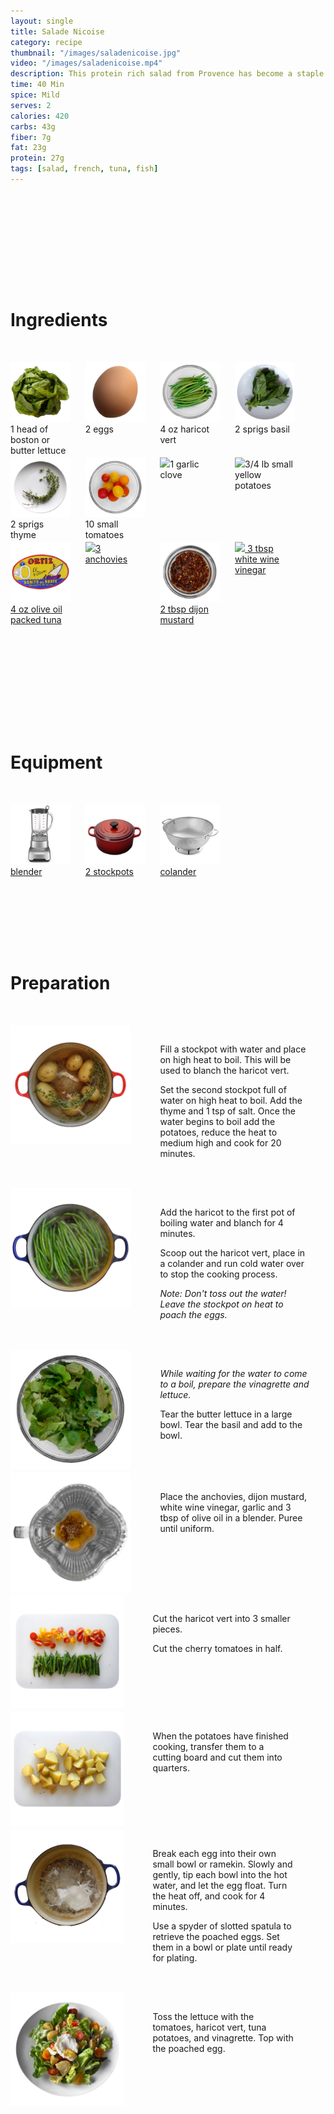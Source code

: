 ```yaml
---
layout: single
title: Salade Nicoise
category: recipe
thumbnail: "/images/saladenicoise.jpg"
video: "/images/saladenicoise.mp4"
description: This protein rich salad from Provence has become a staple of brasseries all over France. Made with Spanish oil cured tuna, French anchovies, a soft boiled egg and a tangy vinaigrette- we've pumped up the flavor in this classic French dish. 
time: 40 Min
spice: Mild
serves: 2
calories: 420
carbs: 43g
fiber: 7g
fat: 23g
protein: 27g
tags: [salad, french, tuna, fish]
---
```



<div id= "ingredienthdr">
<h1>Ingredients</h1>
</div>

<div id="ingredients">
<div id="ingredientone"><img src="/images/bostonlettuce.jpeg"/> 1 head of boston or butter lettuce </div>
<div id="ingredienttwo"><img src="/images/egg.jpeg"/>2 eggs</div>
<div id="ingredienttwo"><img src="/images/haricotvert.jpeg"/>4 oz haricot vert</div>
<div id="ingredientfour"><img src="/images/basil.jpeg"/>2 sprigs basil</div>
</div>

<div id="ingredients">
<div id="ingredientone"><img src="/images/thyme.jpeg"/>2 sprigs thyme</div>
<div id="ingredienttwo"><img src="/images/cherrytomatoes.jpeg"/>10 small tomatoes</div>
<div id="ingredientthree"><img src="/images/1garlic.jpeg"/>1 garlic clove</div>
<div id="ingredientfour"><img src="/images/smallpotatoes.jpeg"/>3/4 lb small yellow potatoes</div>
</div>

<div id="ingredients">
<div id="ingredientone"><a href="https://www.amazon.com/Ortiz-Bonito-Del-Norte-3-95-Ounce/dp/B0021491QM/ref=as_li_ss_tl?ie=UTF8&qid=1483415716&sr=8-2&keywords=bonito+tuna&linkCode=ll1&tag=cilalime09-20&linkId=29159d5e790b83f3f27f5a789c23d703"><img src="/images/bonitotuna.jpeg"/>4 oz olive oil packed tuna</a></div>
<div id="ingredienttwo"><a href="https://www.amazon.com/Agostino-Recca-Fillets-Anchovies-Ounce/dp/B00ETA7XFM/ref=as_li_ss_tl?rps=1&ie=UTF8&qid=1483415754&sr=8-3&keywords=anchovies&refinements=p_85:2470955011&linkCode=ll1&tag=cilalime09-20&linkId=ce5628b3b5e6292a3eb2778daea4bb03"><img src="/images/3anchovies.jpeg"/>3 anchovies</a></div>
<div id="ingredientthree"><a href="https://www.amazon.com/Maille-Style-Whole-Grain-Mustard/dp/B000SR5VOU/ref=as_li_ss_tl?ie=UTF8&qid=1483415679&sr=8-2&keywords=dijon+mustard+maille&linkCode=ll1&tag=cilalime09-20&linkId=2034955729a07b6dd0e0401bfe2622b9"><img src="/images/dijon.jpeg"/>2 tbsp dijon mustard</a></div>
<div id="ingredientfour"><a href="https://www.amazon.com/Pompeian-201526-White-Wine-Vinegar/dp/B00HVLCS6A/ref=as_li_ss_tl?rps=1&ie=UTF8&qid=1483415886&sr=8-3&keywords=white+wine+vinegar&refinements=p_85:2470955011&linkCode=ll1&tag=cilalime09-20&linkId=1b2f0a0cb2dc6dc7cd8b96778fc1d427"><img src="/images/whitewinevin.jpeg"/> 3 tbsp white wine vinegar</a></div>
</div>

<div id= "equipmenthdr">
<h1>Equipment</h1>
</div>

<div id="equipment">
<div id="equipmentone"><a href="https://www.amazon.com/Breville-BBL605XL-Hemisphere-Control-Blender/dp/B005I72LMU/ref=as_li_ss_tl?s=kitchen&ie=UTF8&qid=1483415974&sr=1-1&keywords=breville+blender&linkCode=ll1&tag=cilalime09-20&linkId=0ecdc779bc1082a79f1563a0d235b03b"><img src="/images/blender.jpeg"/>blender </a></div>
<div id="equipmenttwo"><a href="https://www.amazon.com/Bellemain-Micro-perforated-Stainless-5-quart-Colander-Dishwasher/dp/B00O97D0DO/ref=as_li_ss_tl?s=kitchen&rps=1&ie=UTF8&qid=1481916015&sr=1-4&keywords=colander&refinements=p_85:2470955011&linkCode=ll1&tag=cilalime09-20&linkId=926d38b26a0d016b9b6c627a7b507715"><img src="/images/stockpot.jpeg"/>2 stockpots </a></div>
<div id="equipmentthree"><a href="https://www.amazon.com/Creuset-Signature-Round-French-Truffle/dp/B0076NOFSC/ref=as_li_ss_tl?s=kitchen&rps=1&ie=UTF8&qid=1481598867&sr=1-38&keywords=le+creuset&refinements=p_85:2470955011&th=1&linkCode=ll1&tag=cilalime09-20&linkId=9987204213f6c7ac4d1e12889972e623"><img src="/images/colander.jpeg"/>colander </a></div>
</div>

<div id="preparation">
<h1>Preparation</h1>
</div>

<div id="instruction">
<div id="image"><img src="/images/saladenicoise1.jpeg"/> </div>
<div id="step">Fill a stockpot with water and place on high heat to boil. This will be used to blanch the haricot vert.
<p>Set the second stockpot full of water on high heat to boil. Add the thyme and 1 tsp of salt. Once the water begins to boil add the potatoes, reduce the heat to medium high and cook for 20 minutes.</p></div>
</div>

<div id="instruction">
<div id="image"><img src="/images/saladenicoise2.jpeg"/> </div>
<div id="step">Add the haricot to the first pot of boiling water and blanch for 4 minutes.
<p>Scoop out the haricot vert, place in a colander and run cold water over to stop the cooking process. </p>
<p><i>Note: Don't toss out the water! Leave the stockpot on heat to poach the eggs.</i></p></div>
</div>

<div id="instruction">
<div id="image"><img src="/images/saladenicoise3.jpeg"/> </div>
<div id="step"> <i> While waiting for the water to come to a boil, prepare the vinagrette and lettuce. </i>
<p>Tear the butter lettuce in a large bowl. Tear the basil and add to the bowl.</p></div>
</div>

<div id="instruction">
<div id="image"><img src="/images/saladenicoise4.jpeg"/> </div>
<div id="step">Place the anchovies, dijon mustard, white wine vinegar, garlic and 3 tbsp of olive oil in a blender. Puree until uniform. </div>

<div id="instruction">
<div id="image"><img src="/images/saladenicoise5.jpeg"/> </div>
<div id="step">Cut the haricot vert into 3 smaller pieces. 
<p>Cut the cherry tomatoes in half.</p></div>
</div>

<div id="instruction">
<div id="image"><img src="/images/saladenicoise6.jpeg"/> </div>
<div id="step">When the potatoes have finished cooking, transfer them to a cutting board and cut them into quarters.</div>
</div>

<div id="instruction">
<div id="image"><img src="/images/saladenicoise7.jpeg"/> </div>
<div id="step">Break each egg into their own small bowl or ramekin. Slowly and gently, tip each bowl into the hot water, and let the egg float. Turn the heat off, and cook for 4 minutes.
<p>Use a spyder of slotted spatula to retrieve the poached eggs. Set them in a bowl or plate until ready for plating.</p></div>
</div>

<div id="instruction">
<div id="image"><img src="/images/saladenicoise8.jpeg"/> </div>
<div id="step">Toss the lettuce with the tomatoes, haricot vert, tuna potatoes, and vinagrette. Top with the poached egg.</div>
</div>


<style>
#backgroundvideo {
  width: 100%;
}
  
#banner__video {
    }

#overlay {
 }

#recipedetails { width: 100%; display:inline-block; float: left;}
#time { width: 30%; float: left; margin-left: 5%}
#spice { width: 30%; float: left;}
#serves { width 30%; float: left; margin-left: 5%;}
.clear {clear:both;}

#spacer {padding-top:50px;}

#nutrition { width: 100%; display:inline-block;}
#calories { width: 18%; float: left; margin-left: 5%;}
#carbs { width: 18%; float: left; margin-left: 0%;}
#fiber { width: 18%; float: left; margin-left: 0%;}
#fat { width: 18%; float: left; margin-left: 0%;}
#protein { width: 18%; float: left; margin-right:5%;}
.clear {clear:both;}

#ingredienthdr { margin-top:200px; margin-bottom: 50px; font-family: $serif;}

#ingredients { width: 95%; display:inline-block;}
#ingredientone { width: 20%; float:left;}
#ingredienttwo { width: 20%; float:left; margin-left: 5%;}
#ingredientthree { width:20%; float:left; margin-left: 5%;}
#ingredientfour { width:20%; float:left; margin-left: 5%;}
.clear {clear:both;}

#equipmenthdr { margin-top:200px; margin-bottom:50px; font-family: $serif;}

#equipment { width: 95%; display:inline-block;}
#equipmentone { width: 20%; float:left;}
#equipmenttwo { width: 20%; float:left; margin-left: 5%;}
#equipmentthree { width:20%; float:left; margin-left: 5%;}
#equipmentfour { width:20%; float:left; margin-left: 5%;}
.clear {clear:both;}

#preparation { margin-top: 150px; margin-bottom: 50px; font-family: $serif;}

#instruction { width:95%; display:inline-block;}
#image { width: 40%; float:left;}
#step { width: 50%; float:right; margin-top: 30px; margin-bottom: 30px;}
.clear {clear:both;}
</style>
